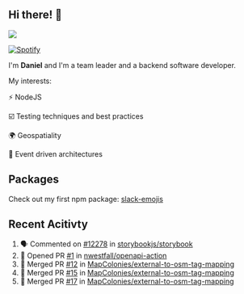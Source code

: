 ## Hi there! 👋

<p>
  <img src="https://github-readme-stats.vercel.app/api?username=syncush&theme=tokyonight">
</p>

[![Spotify](https://novatorem-rust.vercel.app/api/spotify)](https://open.spotify.com/user/syncush)

I'm **Daniel** and I'm a team leader and a backend software developer.

My interests:

⚡ NodeJS

☑️ Testing techniques and best practices

🌍 Geospatiality

🧠 Event driven architectures

## Packages
Check out my first npm package: [slack-emojis](https://www.npmjs.com/package/slack-emojis)

## Recent Acitivty
<!--START_SECTION:activity-->
1. 🗣 Commented on [#12278](https://github.com/storybookjs/storybook/issues/12278) in [storybookjs/storybook](https://github.com/storybookjs/storybook)
2. 💪 Opened PR [#1](https://github.com/nwestfall/openapi-action/pull/1) in [nwestfall/openapi-action](https://github.com/nwestfall/openapi-action)
3. 🎉 Merged PR [#12](https://github.com/MapColonies/external-to-osm-tag-mapping/pull/12) in [MapColonies/external-to-osm-tag-mapping](https://github.com/MapColonies/external-to-osm-tag-mapping)
4. 🎉 Merged PR [#15](https://github.com/MapColonies/external-to-osm-tag-mapping/pull/15) in [MapColonies/external-to-osm-tag-mapping](https://github.com/MapColonies/external-to-osm-tag-mapping)
5. 🎉 Merged PR [#17](https://github.com/MapColonies/external-to-osm-tag-mapping/pull/17) in [MapColonies/external-to-osm-tag-mapping](https://github.com/MapColonies/external-to-osm-tag-mapping)
<!--END_SECTION:activity-->
